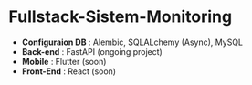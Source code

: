 # Fullstack-Sistem-Monitoring

<!-- - Membuat sebuah **Backend** menggunakan **Python FastAPI**, termasuk dokumentasi API interaktif.
- Membuat sebuah aplikasi **Mobile** mengguanakan **Flutter**, dengan memanfaatkan API dari sisi **Backend**.
- Menggunakan alembic, SQLAlchemy AsyncEngine dengan database MySQL -->

- **Configuraion DB** : Alembic, SQLALchemy (Async), MySQL
- **Back-end** : FastAPI (ongoing project)
- **Mobile** : Flutter (soon)
- **Front-End** : React (soon)
